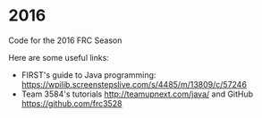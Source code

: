 # 2016
Code for the 2016 FRC Season

Here are some useful links:
- FIRST's guide to Java programming: https://wpilib.screenstepslive.com/s/4485/m/13809/c/57246
- Team 3584's tutorials http://teamupnext.com/java/ and GitHub https://github.com/frc3528

